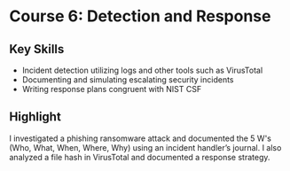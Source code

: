 # Course 6: Detection and Response

## Key Skills
- Incident detection utilizing logs and other tools such as VirusTotal
- Documenting and simulating escalating security incidents
- Writing response plans congruent with NIST CSF

## Highlight
I investigated a phishing ransomware attack and documented the 5 W's (Who, What, When, Where, Why) using an incident handler’s journal. I also analyzed a file hash in VirusTotal and documented a response strategy.
